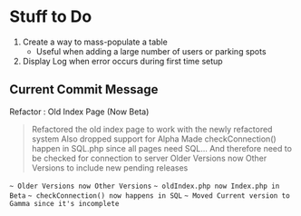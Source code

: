 # Stuff to Do

1. Create a way to mass-populate a table
    - Useful when adding a large number of users or parking spots
2. Display Log when error occurs during first time setup

## Current Commit Message

Refactor : Old Index Page (Now Beta)

> Refactored the old index page to work with the newly refactored system
> Also dropped support for Alpha
> Made checkConnection() happen in SQL.php since all pages need SQL...
> And therefore need to be checked for connection to server
> Older Versions now Other Versions to include new pending releases

`~ Older Versions now Other Versions`
`~ oldIndex.php now Index.php in Beta`
`~ checkConnection() now happens in SQL`
`~ Moved Current version to Gamma since it's incomplete`
